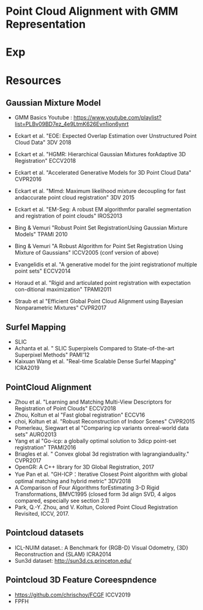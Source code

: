 # Point Cloud Alignment with GMM Representation

# Exp

# Resources

## Gaussian Mixture Model
- GMM Basics Youtube : https://www.youtube.com/playlist?list=PLBv09BD7ez_4e9LtmK626Evn1ion6ynrt
- Eckart et al. "EOE: Expected Overlap Estimation over Unstructured Point Cloud Data" 3DV 2018
- Eckart et al. "HGMR: Hierarchical Gaussian Mixtures forAdaptive 3D Registration" ECCV2018
- Eckart et al. "Accelerated Generative Models for 3D Point Cloud Data" CVPR2016
- Eckart et al. "Mlmd: Maximum likelihood mixture decoupling for fast andaccurate point cloud registration" 3DV 2015
- Eckart et al. "EM-Seg:  A robust EM algorithmfor parallel segmentation and registration of point clouds" IROS2013
- Bing & Vemuri "Robust Point Set RegistrationUsing Gaussian Mixture Models" TPAMI 2010
- Bing & Vemuri "A Robust Algorithm for Point Set Registration Using Mixture of Gaussians" ICCV2005 (conf version of above)

- Evangelidis et al. "A generative model for the joint registrationof multiple point sets" ECCV2014
- Horaud et al. "Rigid and articulated point registration with expectation con-ditional maximization" TPAMI2011
- Straub et al "Efficient Global Point Cloud Alignment using Bayesian Nonparametric Mixtures" CVPR2017

## Surfel Mapping
- SLIC
- Achanta et al. " SLIC Superpixels Compared to State-of-the-art Superpixel Methods" PAMI'12
- Kaixuan Wang et al. "Real-time  Scalable  Dense  Surfel  Mapping" ICRA2019


## PointCloud Alignment
- Zhou et al. "Learning and Matching Multi-View Descriptors for Registration of Point Clouds" ECCV2018
- Zhou, Koltun et al "Fast global registration" ECCV16
- choi, Koltun et al. "Robust Reconstruction of Indoor Scenes" CVPR2015
- Pomerleau, Siegwart et al "Comparing icp variants onreal-world data sets" AURO2013
- Yang et al "Go-icp: a globally optimal solution to 3dicp point-set registration" TPAMI2016
- Briagles et al. " Convex global 3d registration with lagrangianduality." CVPR2017
- OpenGR: A C++ library for 3D Global Registration, 2017
- Yue Pan et al. "GH-ICP：Iterative Closest Point algorithm with global optimal matching and hybrid metric" 3DV2018
- A  Comparison  of Four  Algorithms  forEstimating  3-D Rigid  Transformations, BMVC1995 (closed form 3d align SVD, 4 algos compared, especially see section 2.1)
- Park, Q.-Y. Zhou, and V. Koltun, Colored Point Cloud Registration Revisited, ICCV, 2017.

## Pointcloud datasets
-  ICL-NUIM dataset.: A Benchmark for {RGB-D} Visual Odometry, {3D} Reconstruction and {SLAM} ICRA2014
- Sun3d dataset: http://sun3d.cs.princeton.edu/

## Pointcloud 3D Feature Coreespndence
- https://github.com/chrischoy/FCGF ICCV2019
- FPFH 

